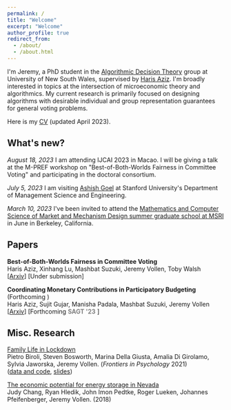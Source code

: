 ```yaml
---
permalink: /
title: "Welcome"
excerpt: "Welcome"
author_profile: true
redirect_from: 
  - /about/
  - /about.html
---
```


  I'm Jeremy, a PhD student in the [Algorithmic Decision Theory](https://www.cse.unsw.edu.au/~adt/) group at University of New South Wales, supervised by [Haris Aziz](https://sites.google.com/site/harisaziz/). I'm broadly interested in topics at the intersection of microeconomic theory and algorithmics. My current research is primarily focused on designing algorithms with desirable individual and group representation guarantees for general voting problems. <br/>

  Here is my [CV](https://j-vollen.github.io/files/JeremyVollen_CV.pdf) (updated April 2023).
  

## **What's new?** 
  *August 18, 2023* I am attending IJCAI 2023 in Macao. I will be giving a talk at the M-PREF workshop on "Best-of-Both-Worlds Fairness in Committee Voting" and participating in the doctoral consortium. <br/>

 *July 5, 2023* I am visiting [Ashish Goel](https://web.stanford.edu/~ashishg) at Stanford University's Department of Management Science and Engineering. <br/>
 
 *March 10, 2023* I've been invited to attend the [Mathematics and Computer Science of Market and Mechanism Design summer graduate school at MSRI](https://www.msri.org/summer_schools/1016) in June in Berkeley, California. 

##  **Papers**
 **Best-of-Both-Worlds Fairness in Committee Voting** <br/>
  Haris Aziz, Xinhang Lu, Mashbat Suzuki, Jeremy Vollen, Toby Walsh <br/>
  \[[Arxiv](https://arxiv.org/abs/2303.03642)\] \[Under submission\] <br/>

 **Coordinating Monetary Contributions in Participatory Budgeting** (Forthcoming ) <br/>
  Haris Aziz, Sujit Gujar, Manisha Padala, Mashbat Suzuki, Jeremy Vollen <br/>
  \[[Arxiv](https://arxiv.org/abs/2206.05966)\] \[Forthcoming <font color='gray'> **SAGT '23** </font> \] <br/>


##  **Misc. Research**
 [Family Life in Lockdown](https://www.ncbi.nlm.nih.gov/pmc/articles/PMC8371690/) <br/>
  Pietro Biroli, Steven Bosworth, Marina Della Giusta, Amalia Di Girolamo, Sylvia Jaworska, Jeremy Vollen. (*Frontiers in Psychology* 2021) <br/>
  ([data and code](https://osf.io/upq5g/), [slides](https://www.dropbox.com/s/7efep219nnxoh2u/LifeLockdown_IZA-Jacobs-pres.pdf?dl=0)) <br/>

 [The economic potential for energy storage in Nevada](https://www.brattle.com/wp-content/uploads/2021/05/14618_economic_potential_for_storage_in_nevada_-_final.pdf) <br/>
  Judy Chang, Ryan Hledik, John Imon Pedtke, Roger Lueken, Johannes Pfeifenberger, Jeremy Vollen. (2018) <br/>  